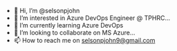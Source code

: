 - 👋 Hi, I’m @selsonpjohn
- 👀 I’m interested in Azure DevOps Engineer @  TPHRC...
- 🌱 I’m currently learning Azure DevOps
- 💞️ I’m looking to collaborate on MS Azure...
- 📫 How to reach me on selsonpjohn9@gmail.com

<!---
selsonpjohn/selsonpjohn is a ✨ special ✨ repository because its `README.md` (this file) appears on your GitHub profile.
You can click the Preview link to take a look at your changes.
--->
